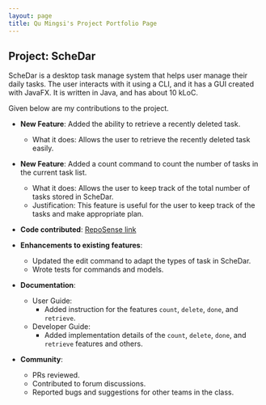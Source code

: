 ```yaml
---
layout: page
title: Qu Mingsi's Project Portfolio Page
---
```


## Project: ScheDar

ScheDar is a desktop task manage system that helps user manage their daily tasks. The user interacts with it using a CLI, and it has a GUI created with JavaFX. It is written in Java, and has about 10 kLoC.

Given below are my contributions to the project.

* **New Feature**: Added the ability to retrieve a recently deleted task.
  * What it does: Allows the user to retrieve the recently deleted task easily.

* **New Feature**: Added a count command to count the number of tasks in the current task list.
  * What it does: Allows the user to keep track of the total number of tasks stored in ScheDar.
  * Justification: This feature is useful for the user to keep track of the tasks and make appropriate plan.

* **Code contributed**: [RepoSense link](https://nus-cs2103-ay2021s1.github.io/tp-dashboard/#breakdown=true&search=e0316059)

* **Enhancements to existing features**:
  * Updated the edit command to adapt the types of task in ScheDar.
  * Wrote tests for commands and models.

* **Documentation**:
  * User Guide:
    * Added instruction for the features `count`, `delete`, `done`, and `retrieve`.
  * Developer Guide:
    * Added implementation details of the `count`, `delete`, `done`, and `retrieve` features and others.

* **Community**:
  * PRs reviewed.
  * Contributed to forum discussions.
  * Reported bugs and suggestions for other teams in the class. 
